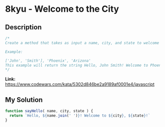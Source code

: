 # 8kyu - Welcome to the City

## Description
```js
/*
Create a method that takes as input a name, city, and state to welcome a person. Note that name will be an array consisting of one or more values that should be joined together with one space between each, and the length of the name array in test cases will vary.

Example:

['John', 'Smith'], 'Phoenix', 'Arizona'
This example will return the string Hello, John Smith! Welcome to Phoenix, Arizona!
*/
```

**Link:** https://www.codewars.com/kata/5302d846be2a9189af0001e4/javascript

## My Solution
```js
function sayHello( name, city, state ) {
  return `Hello, ${name.join(' ')}! Welcome to ${city}, ${state}!`
}
```
